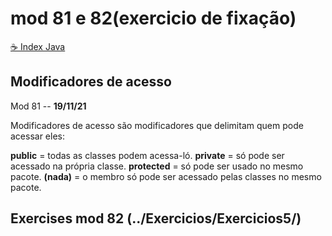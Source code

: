 # mod 81 e 82(exercicio de fixação)
[☕ Index Java](../☕%20Index%20Java.md)

## Modificadores de acesso

Mod 81 -- **19/11/21**

Modificadores de acesso são modificadores que delimitam quem pode acessar eles:

**public** = todas as classes podem acessa-ló.
**private** = só pode ser acessado na própria classe.
**protected** = só pode ser usado no mesmo pacote.
**(nada)** = o membro só pode ser acessado pelas classes no mesmo pacote.

## Exercises mod 82 (../Exercicios/Exercicios5/)
